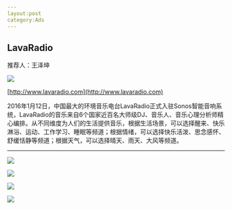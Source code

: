 ```yaml
---
layout:post
category:Ads
---
```

## LavaRadio

推荐人：王泽坤

![](https://timgsa.baidu.com/timg?image&quality=80&size=b9999_10000&sec=1496768633646&di=5da3345c591a524ab8f318105304f8b4&imgtype=0&src=http%3A%2F%2Fww2.sinaimg.cn%2Flarge%2Fa2c1da85jw1ethqbpzlr9j20fk078di0.jpg)

[http://www.lavaradio.com](http://www.lavaradio.com)

2016年1月12日，中国最大的环境音乐电台LavaRadio正式入驻Sonos智能音响系统，LavaRadio的音乐来自6个国家近百名大师级DJ、音乐人、音乐心理分析师精心编排。从不同维度为人们的生活提供音乐，根据生活场景，可以选择醒来、快乐淋浴、运动、工作学习、睡眠等频道；根据情绪，可以选择快乐活泼、思念感怀、舒缓恬静等频道；根据天气，可以选择晴天、雨天、大风等频道。

---------------

![](https://timgsa.baidu.com/timg?image&quality=80&size=b9999_10000&sec=1496768672843&di=6938f875f9670bf2a935f3c773e144e7&imgtype=0&src=http%3A%2F%2Fn1.itc.cn%2Fimg8%2Fwb%2Frecom%2F2016%2F01%2F12%2F145258181170955245.PNG)

![](https://ss1.bdstatic.com/70cFuXSh_Q1YnxGkpoWK1HF6hhy/it/u=2323657906,2236245311&fm=23&gp=0.jpg)

![](https://timgsa.baidu.com/timg?image&quality=80&size=b9999_10000&sec=1496768762986&di=9f034643b432422007932c350349fc76&imgtype=0&src=http%3A%2F%2Fa.36krcnd.com%2Fphoto%2F6c61b8fe3c4cbbfe82ede68109de0a08.png)

![](https://timgsa.baidu.com/timg?image&quality=80&size=b9999_10000&sec=1496768803659&di=659362b6ee99d14d259c7a7eb629f8ee&imgtype=0&src=http%3A%2F%2Fi.dimg.cc%2Fa9%2F43%2F7d%2F04%2Fd2%2Fd6%2Fe7%2F4d%2Ff0%2F29%2F68%2F45%2F51%2F6d%2F21%2F0e.jpg)


